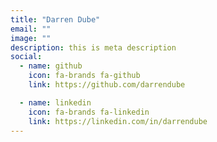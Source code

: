 ```yaml
---
title: "Darren Dube"
email: ""
image: ""
description: this is meta description
social:
  - name: github
    icon: fa-brands fa-github
    link: https://github.com/darrendube

  - name: linkedin
    icon: fa-brands fa-linkedin
    link: https://linkedin.com/in/darrendube
---
```


